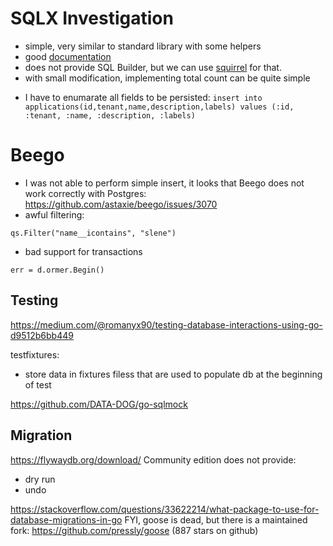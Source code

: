 # SQLX Investigation

+ simple, very similar to standard library with some helpers
+ good [documentation](https://jmoiron.github.io/sqlx/) 
+ does not provide SQL Builder, but we can use [squirrel](github.com/Masterminds/squirrel) for that.
+ with small modification, implementing total count can be quite simple
- I have to enumarate all fields to be persisted:
```insert into applications(id,tenant,name,description,labels) values (:id, :tenant, :name, :description, :labels)```

# Beego
- I was not able to perform simple insert, it looks that Beego does not work correctly with Postgres: https://github.com/astaxie/beego/issues/3070
- awful filtering:
```
qs.Filter("name__icontains", "slene")
```
- bad support for transactions
```
err = d.ormer.Begin()
```
## Testing
https://medium.com/@romanyx90/testing-database-interactions-using-go-d9512b6bb449

testfixtures: 

- store data in fixtures filess that are used to populate db at the beginning of test

https://github.com/DATA-DOG/go-sqlmock

## Migration
https://flywaydb.org/download/
Community edition does not provide:
- dry run
- undo

https://stackoverflow.com/questions/33622214/what-package-to-use-for-database-migrations-in-go
FYI, goose is dead, but there is a maintained fork: https://github.com/pressly/goose (887 stars on github)

